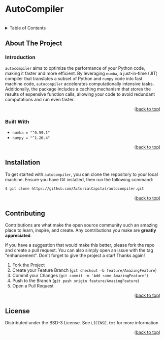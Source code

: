 <a name="readme-top"></a>

<!-- PROJECT LOGO -->
# AutoCompiler

<br>
<!-- TABLE OF CONTENTS -->
<details>
  <summary>Table of Contents</summary>
  <ol>
    <li>
      <a href="#about-the-project">About The Project</a>
        <ul>
            <li><a href="#introduction">Introduction</a></li>
        </ul>
        <ul>
            <li><a href="#built-with">Built With</a></li>
        </ul>
    </li>
    <li><a href="#installation">Installation</a></li>
    <li><a href="#contributing">Contributing</a></li>
    <li><a href="#license">License</a></li>
    
  </ol>
</details>



<!-- ABOUT THE PROJECT -->
## About The Project

### Introduction

`autocompiler` aims to optimize the performance of your Python code, making it faster and more efficient. By leveraging `numba`, a just-in-time (JIT) compiler that translates a subset of Python and `numpy` code into fast machine code, `autocompiler` accelerates computationally intensive tasks. Additionally, the package includes a caching mechanism that stores the results of expensive function calls, allowing your code to avoid redundant computations and run even faster.

<p align="right">(<a href="#readme-top">back to top</a>)</p>


### Built With

* `numba = "^0.59.1"`
* `numpy = "^1.26.4"`

<p align="right">(<a href="#readme-top">back to top</a>)</p>

<!-- GETTING STARTED -->
## Installation

To get started with `autocompiler`, you can clone the repository to your local machine. Ensure you have Git installed, then run the following command:

```sh
$ git clone https://github.com/ActurialCapital/autocompiler.git
```

<p align="right">(<a href="#readme-top">back to top</a>)</p>

<!-- CONTRIBUTING -->
## Contributing

Contributions are what make the open source community such an amazing place to learn, inspire, and create. Any contributions you make are **greatly appreciated**.

If you have a suggestion that would make this better, please fork the repo and create a pull request. You can also simply open an issue with the tag "enhancement".
Don't forget to give the project a star! Thanks again!

1. Fork the Project
2. Create your Feature Branch (`git checkout -b feature/AmazingFeature`)
3. Commit your Changes (`git commit -m 'Add some AmazingFeature'`)
4. Push to the Branch (`git push origin feature/AmazingFeature`)
5. Open a Pull Request

<p align="right">(<a href="#readme-top">back to top</a>)</p>


<!-- LICENSE -->
## License

Distributed under the BSD-3 License. See `LICENSE.txt` for more information.

<p align="right">(<a href="#readme-top">back to top</a>)</p>


